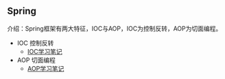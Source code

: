 ## Spring
介绍：Spring框架有两大特征，IOC与AOP，IOC为控制反转，AOP为切面编程。
- IOC 控制反转
    - [IOC学习笔记](https://github.com/acompe/study/blob/master/Spring/Ioc.md)
- AOP 切面编程
    - [AOP学习笔记](https://github.com/acompe/study/blob/master/Spring/AOP.md)